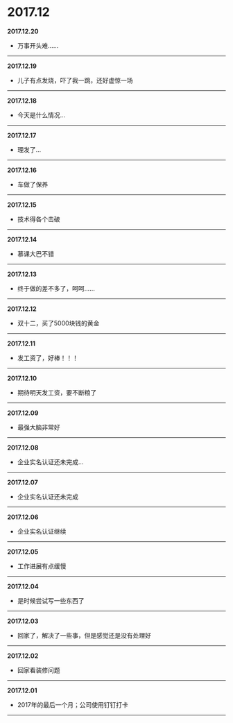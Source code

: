 # 2017.12

**2017.12.20**
*   万事开头难......
---

**2017.12.19**
*   儿子有点发烧，吓了我一跳，还好虚惊一场
---

**2017.12.18**
*   今天是什么情况...
---

**2017.12.17**
*   理发了...
---

**2017.12.16**
*   车做了保养
---

**2017.12.15**
*   技术得各个击破
---

**2017.12.14**
*   慕课大巴不错
---

**2017.12.13**
*   终于做的差不多了，呵呵......
---

**2017.12.12**
*   双十二，买了5000块钱的黄金
---

**2017.12.11**
*   发工资了，好棒！！！
---

**2017.12.10**
*   期待明天发工资，要不断粮了
---

**2017.12.09**
*   最强大脑非常好
---

**2017.12.08**
*   企业实名认证还未完成...
---

**2017.12.07**
*   企业实名认证还未完成
---

**2017.12.06**
*   企业实名认证继续
---

**2017.12.05**
*   工作进展有点缓慢
---

**2017.12.04**
*   是时候尝试写一些东西了
---

**2017.12.03**
*   回家了，解决了一些事，但是感觉还是没有处理好
---

**2017.12.02**
*   回家看装修问题
---

**2017.12.01**
*   2017年的最后一个月；公司使用钉钉打卡
---

